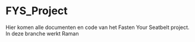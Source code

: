# FYS_Project
Hier komen alle documenten en code van het Fasten Your Seatbelt project.
In deze branche werkt Raman
